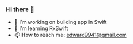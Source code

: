 ### Hi there 👋

- 🔭 I’m working on building app in Swift
- 🌱 I’m learning RxSwift
- 📫 How to reach me: edward9941@gmail.com
